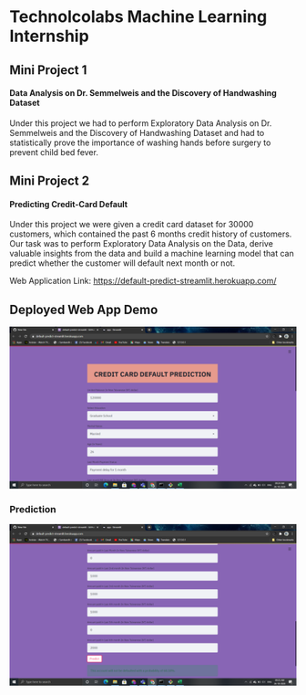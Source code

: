 # Technolcolabs Machine Learning Internship

## Mini Project 1
#### Data Analysis on Dr. Semmelweis and the Discovery of Handwashing Dataset
Under this project we had to perform Exploratory Data Analysis on Dr. Semmelweis and
the Discovery of Handwashing Dataset and had to statistically 
prove the importance of washing hands before surgery to prevent child bed fever.

## Mini Project 2
#### Predicting Credit-Card Default
Under this project we were given a credit card dataset for 30000 customers,
which contained the past 6 months credit history of customers. 
Our task was to perform Exploratory Data Analysis on the Data, derive valuable insights from the data
and build a machine learning model that can predict 
whether the customer will default next month or not.

Web Application Link: https://default-predict-streamlit.herokuapp.com/

## Deployed Web App Demo
![alt text](https://github.com/Shashank-N-S/Technolcolabs-ML-Internship/blob/master/Screenshots/Screenshot%20(4).png)
### Prediction
![alt text](https://github.com/Shashank-N-S/Technolcolabs-ML-Internship/blob/master/Screenshots/Screenshot%20(5).png)
